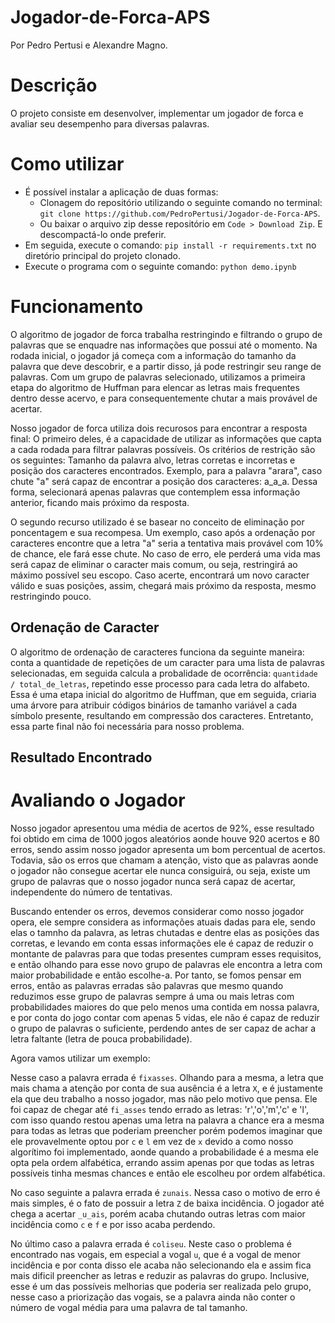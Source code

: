 # Jogador-de-Forca-APS
Por Pedro Pertusi e Alexandre Magno. 

# Descrição
O projeto consiste em desenvolver, implementar um jogador de forca e avaliar seu desempenho para diversas palavras.

# Como utilizar
* É possível instalar a aplicação de duas formas:
  - Clonagem do repositório utilizando o seguinte comando no terminal: `git clone https://github.com/PedroPertusi/Jogador-de-Forca-APS`.
  - Ou baixar o arquivo zip desse repositório em `Code > Download Zip`. E descompactá-lo onde preferir.
* Em seguida, execute o comando: `pip install -r requirements.txt` no diretório principal do projeto clonado.
* Execute o programa com o seguinte comando: `python demo.ipynb`

# Funcionamento
O algoritmo de jogador de forca trabalha restringindo e filtrando o grupo de palavras que se enquadre nas informações que possui até o momento. Na rodada inicial, o jogador já começa com a informação do tamanho da palavra que deve descobrir, e a partir disso, já pode restringir seu range de palavras. Com um grupo de palavras selecionado, utilizamos a primeira etapa do algoritmo de Huffman para elencar as letras mais frequentes dentro desse acervo, e para consequentemente chutar a mais provável de acertar. 

Nosso jogador de forca utiliza dois recurosos para encontrar a resposta final: O primeiro deles, é a capacidade de utilizar as informações que capta a cada rodada para filtrar palavras possíveis. Os critérios de restrição são os seguintes: Tamanho da palavra alvo, letras corretas e incorretas e posição dos caracteres encontrados. Exemplo, para a palavra "arara", caso chute "a" será capaz de encontrar a posição dos caracteres: a_a_a. Dessa forma, selecionará apenas palavras que contemplem essa informação anterior, ficando mais próximo da resposta.

O segundo recurso utilizado é se basear no conceito de eliminação por poncentagem e sua recompesa. Um exemplo, caso após a ordenação por caracteres encontre que a letra "a" seria a tentativa mais provável com 10% de chance, ele fará esse chute. No caso de erro, ele perderá uma vida mas será capaz de eliminar o caracter mais comum, ou seja, restringirá ao máximo possível seu escopo. Caso acerte, encontrará um novo caracter válido e suas posições, assim, chegará mais próximo da resposta, mesmo restringindo pouco.

## Ordenação de Caracter
O algoritmo de ordenação de caracteres funciona da seguinte maneira: conta a quantidade de repetições de um caracter para uma lista de palavras selecionadas, em seguida calcula a probalidade de ocorrência: `quantidade / total_de_letras`, repetindo esse processo para cada letra do alfabeto. Essa é uma etapa inicial do algoritmo de Huffman, que em seguida, criaria uma árvore para atribuir códigos binários de tamanho variável a cada símbolo presente, resultando em compressão dos caracteres. Entretanto, essa parte final não foi necessária para nosso problema.

## Resultado Encontrado

## 


# Avaliando o Jogador
Nosso jogador apresentou uma média de acertos de 92%, esse resultado foi obtido em cima de 1000 jogos aleatórios aonde houve 920 acertos e 80 erros, sendo assim nosso jogador apresenta um bom percentual de acertos. Todavia, são os erros que chamam a atenção, visto que as palavras aonde o jogador não consegue acertar ele nunca consiguirá, ou seja, existe um grupo de palavras que o nosso jogador nunca será capaz de acertar, independente do número de tentativas. 

Buscando entender os erros, devemos considerar como nosso jogador opera, ele sempre considera as informações atuais dadas para ele, sendo elas o tamnho da palavra, as letras chutadas e dentre elas as posições das corretas, e levando em conta essas informações ele é capaz de reduzir o montante de palavras para que todas presentes cumpram esses requisitos, e então olhando para esse novo grupo de palavras ele encontra a letra com maior probabilidade e então escolhe-a. Por tanto, se fomos pensar em erros, então as palavras erradas são palavras que mesmo quando reduzimos esse grupo de palavras sempre á uma ou mais letras com probabilidades maiores do que pelo menos uma contida em nossa palavra, e por conta do jogo contar com apenas 5 vidas, ele não é capaz de reduzir o grupo de palavras o suficiente, perdendo antes de ser capaz de achar a letra faltante (letra de pouca probabilidade).

Agora vamos utilizar um exemplo:

Nesse caso a palavra errada é `fixasses`.
Olhando para a mesma, a letra que mais chama a atenção por conta de sua ausência é a letra `X`, e é justamente ela que deu trabalho a nosso jogador, mas não pelo motivo que pensa. Ele foi capaz de chegar até `fi_asses` tendo errado as letras: 'r','o','m','c' e 'l', com isso quando restou apenas uma letra na palavra a chance era a mesma para todas as letras que poderiam preencher porém podemos imaginar que ele provavelmente optou por `c` e `l` em vez de `x` devido a como nosso algorítimo foi implementado, aonde quando a probabilidade é a mesma ele opta pela ordem alfabética, errando assim apenas por que todas as letras possíveis tinha mesmas chances e então ele escolheu por ordem alfabética.

No caso seguinte a palavra errada é `zunais`.
Nessa caso o motivo de erro é mais simples, é o fato de possuir a letra `Z` de baixa incidência. O jogador até chega a acertar `_u_ais`, porém acaba chutando outras letras com maior incidência como `c` e `f` e por isso acaba perdendo.

No último caso a palavra errada é `coliseu`.
Neste caso o problema é encontrado nas vogais, em especial a vogal `u`, que é a vogal de menor incidência e por conta disso ele acaba não selecionando ela e assim fica mais dificil preencher as letras e reduzir as palavras do grupo. Inclusive, esse é um das possíveis melhorias que poderia ser realizada pelo grupo, nesse caso a priorização das vogais, se a palavra ainda não conter o número de vogal média para uma palavra de tal tamanho.